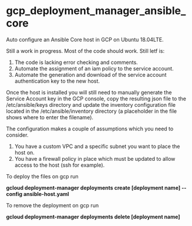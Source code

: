 # gcp_deployment_manager_ansible_core
Auto configure an Ansible Core host in GCP on Ubuntu 18.04LTE.

Still a work in progress. Most of the code should work. Still letf is:
1. The code is lacking error checking and comments.
2. Automate the assignment of an iam policy to the service account.  
3. Automate the generation and download of the service account authentication key to the new host.

Once the host is installed you will still need to manually generate the Service Account key in the GCP console, copy the resulting json file to the /etc/ansible/keys directory and update the inventory configuration file located in the /etc/ansible/inventory directory (a placeholder in the file shows where to enter the filename).

The configuration makes a couple of assumptions which you need to consider.
1. You have a custom VPC and a specific subnet you want to place the host on.
2. You have a firewall policy in place which must be updated to allow access to the host (ssh for example).

To deploy the files on gcp run

<b>gcloud deployment-manager deployments create [deployment name] --config ansible-host.yaml</b>

To remove the deployment on gcp run

<b>gcloud deployment-manager deployments delete [deployment name]</b>
